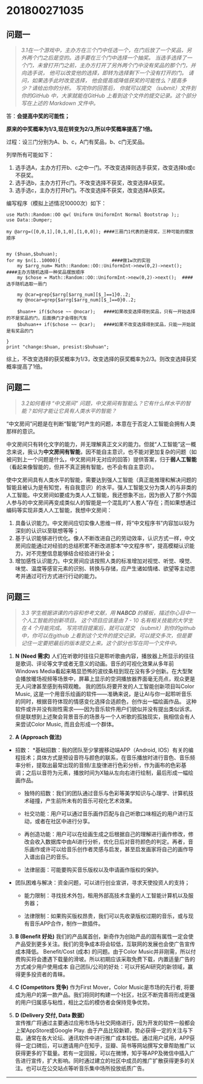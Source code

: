 # 201800271035


## 问题一

>*3.1在一个游戏中，主办方在三个门中任选一个，在门后放了一个奖品，另外两个门之后是空的。选手要在三个门中选择一个抽奖。 当选手选择了一个门，未曾打开门之前，主办方打开了另外两个门中没有奖品的那个门，并向选手说， 他可以改变他的选择，即转为选择剩下一个没有打开的门。 请问，如果选手此时改变选择， 他会提高或降低获奖的可能性么？提高多少？请给出你的分析。 写完你的回答后， 你就可以提交 （submit）文件到你的GitHub 中，大家就能在GitHub 上看到这个文件的提交记录。这个部分写在上述的 Markdown 文件中。*

答：**会提高中奖的可能性；**

**原来的中奖概率为1/3,现在转变为2/3,所以中奖概率提高了1倍。**

过程：设三门分别为A、b、c，A门有奖品，b、c门无奖品。

列举所有可能如下：

1. 选手选A，主办方打开b、c之中一门。不改变选择则选手获奖，改变选择b或c不获奖。
2. 选手选b，主办方打开c门。不改变选择不获奖，改变选择A获奖。
3. 选手选c，主办方打开b门。不改变选择不获奖，改变选择A获奖。

编写程序（模拟上述情况10000次）如下：
    
```
use Math::Random::OO qw( Uniform UniformInt Normal Bootstrap );;
use Data::Dumper;
 
my @arrg=([0,0,1],[0,1,0],[1,0,0]); ####三扇门1代表的是得奖，三种可能的摆放顺序
 
 
my ($huan,$buhuan);
for my $n(1..10000){                   ####做1w次的实验
    my $arrg_num= Math::Random::OO::UniformInt->new(0,2)->next();  ####主办方随机选择一种奖品摆放顺序
    my $chose = Math::Random::OO::UniformInt->new(0,2)->next();  ####选手随机选取一扇门
    
    my @car=grep{$arrg[$arrg_num][$_]==1}0..2;
    my @nocar=grep{$arrg[$arrg_num][$_]==0}0..2;
    
    $huan++ if($chose ~~ @nocar);   ####如果改变选择得到奖品，只有一开始选择的不是奖品的门，后面换门才会得到汽车
    $buhuan++ if($chose ~~ @car);   ####如果不改变选择得到奖品，只能一开始就是有奖品的门
    
}
print "change:$huan, presist:$buhuan";
```  
综上，不改变选择的获奖概率为1/3，改变选择的获奖概率为2/3。则改变选择获奖概率提高了1倍。


## 问题二

>*3.2如何看待 “中文房间” 问题，中文房间有智能么？它有什么样水平的智能？如何才能让它具有人类水平的智能？*

“中文房间”问题是在判断“智能”时产生的问题，本意在于否定人工智能会拥有人类那样的意识。

中文房间只有转化文字的能力，并无理解真正文义的能力。但就“人工智能”这一概念来说，我认为**中文房间有智能**，因不能自主意识，也不能对更加复杂的问题（如被问到上一个问题是什么，中文房间并无对应的回答）提供答案，归于**弱人工智能**（看起来像智能的，但并不真正拥有智能，也不会有自主意识）。

使中文房间具有人类水平的智能，需要达到强人工智能（真正能推理和解决问题的智能且被认为是有知觉，有自我意识）的水平。强人工智能又分为类人的与非类的人工智能。中文房间如要成为类人人工智能，我还想象不出，因为嵌入了那个外国人参与的中文房间再变成类似人的智能是一个混乱的“人套人”存在；而如果想通过编码等实现非类人人工智能，我想中文房间：

1.	具备认识能力。中文房间应切实像人思维一样，将“中文程序书”内容加以较为深刻的认识以至联想等等；
2.	基于认识能够进行优化。像人不断改进自己的劳动效率，认识方式一样，中文房间应能通过对经验的总结积累不断改进那本“中文程序书”，提高模糊认识能力，对不完整信息能够结合经验进行补全；
3.	增加感性认识能力。中文房间应该按照人类的标准增加对视觉、听觉、嗅觉、味觉、温度等感官元素的识别、转换与存储，应产生诸如情绪、欲望等主动思考并通过可行方式进行行动的能力。


## 问题三

>*3.3 学生根据讲课的内容和参考文献，用 **NABCD** 的模板，描述你心目中一个人工智能的创新项目。 这个项目应该是由 7 - 10 名有相关技能的大学生在 4 个月能完成。 写完项目提案后，就可以提交 （submit）到你的github 中，你可以在github 上看到这个文件的提交记录。可以提交多次，但是要记住一定要把最后的版本提交上来。这个部分也写在同一个文件中。*

1. **N (Need 需求)**
   人们在听歌时往往只是聆听歌曲内容，播放器上所显示的往往是歌词、评论等文字或者无意义的动画。音乐的可视化效果从多年前Windows Media看起来略显恐怖的波纹条柱到现在没有多少创新。在大型聚会播放暖场视频等场景中，屏幕上显示的空洞播放器界面毫无亮点，观众更是无人问津甚至感到有碍观瞻。
 	我的团队将要开发的人工智能创新项目叫Color Music, 这是一个用音乐绘画的软件——准确来说，是让AI与你一起聆听音乐的同时，根据音符体现的情感变化选择合适颜色，创作出一幅绘画作品。
	这种软件或许并没有刚性需求——因为音乐软件用户们貌似并没有提出类似诉求。但是联想到上述聚会背景音乐的场景与一个人听歌的孤独现实，我相信会有人来尝试Color Music, 而且会形成一个群体。

2. **A (Approach 做法)**
* 招数：
   *基础招数：我的团队至少掌握移动端APP（Android, IOS）有关的编程技术；具体方式是预设音符与颜色的联系，在音乐播放时进行音色、音乐频率分析，提取出最常出现的音频/主旋律进行色彩分析，作为画布的色彩基调；之后以音符为元素，播放时间为X轴从左向右进行绘制，最后形成一幅绘画作品。

   * 独特的招数：我们的团队通过音乐与色彩等美学知识与心理学、计算机技术碰撞，产生前所未有的音乐可视化艺术效果。

   * 社交功能：用户可以通过音乐画作匹配与自己听歌口味相近的用户进行互动，或者在社区中进行分享。

   * 再创造功能：用户可以在绘画生成之后根据自己的理解进行画作修改，修改会收入数据库中由AI进行分析，优化日后对音符颜色的判定。再者，音乐画作或许可以给音乐创作者灵感与启发，甚至启发画家将自己的画作导入谱出自己的音乐。

   * 法律层面：可能要购买音乐版权以及申请画作版权的保护。

* 团队困难与解决：资金问题，可以进行创业宣讲，寻求天使投资人的支持；

   * 能力限制：寻找技术外包，租用外部高技术含量的人工智能计算机以及服务器；

   * 法律限制：如果购买版权昂贵，我们可以先收录版权过期的音乐，或与现有音乐APP合作，制作一款插件。

3. **B (Benefit 好处)**
我们的产品属首创，新奇作为创始产品的固有属性一定会使产品受到更多关注。我们的竞争成本将会较低，互联网的发展也会使广告宣传成本降低。
Benefit/Cost (成本) 的问题。由于Color Music并非刚需，所以付费购买将会遭遇下载量的滑坡。所以初期应该采取免费下载，内置适量广告的方式减少用户使用成本
自己团队/公司的好处：可以开拓AI研究的新领域，赢得更多投资者的青睐。

4. **C (Competitors 竞争)** 
作为First Mover，Color Music是市场的先行者, 将要成为用户的第一款产品。我们将同时构建一个社区，社区不断完善将形成更强的用户归属感与粘性，相比之后的模仿者会保持竞争优势。

5. **D (Delivery 交付, Data 数据）**  
宣传推广将通过主要通过应用市场与社交网络进行，因为开发的软件一般都会上架AppStore或Google Play. 由于产品比较新颖，势必获得一定的关注与下载。通常在各大论坛、通讯软件中进行推广成本较低。通过用户试用，APP获得一定口碑后，可以邀请用户在知乎，豆瓣、简书等网站撰写文章帮助推广以获得更多的下载量。若有一定回报，可以在微博，知乎等APP及微信中插入广告进行宣传，扩大影响。同时通过建立的社区中成员的推广扩散获得更多的关注。也可以在公交站点等听音乐集中场所投放纸质广告。

---
